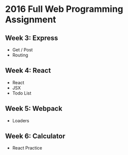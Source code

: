 # 2016 Full Web Programming Assignment

## Week 3: Express
- Get / Post
- Routing

## Week 4: React
- React
- JSX
- Todo List

## Week 5: Webpack
- Loaders

## Week 6: Calculator
- React Practice
